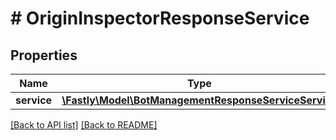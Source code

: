 # # OriginInspectorResponseService

## Properties

Name | Type | Description | Notes
------------ | ------------- | ------------- | -------------
**service** | [**\Fastly\Model\BotManagementResponseServiceService**](BotManagementResponseServiceService.md) |  | [optional] 


[[Back to API list]](../../README.md#endpoints) [[Back to README]](../../README.md)
